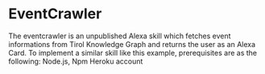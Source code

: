 # EventCrawler
The eventcrawler is an unpublished Alexa skill which fetches event informations from Tirol Knowledge Graph and returns the user as an Alexa Card.
To implement a similar skill like this example, prerequisites are as the following:
Node.js, Npm
Heroku account
